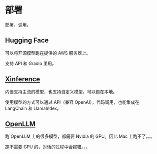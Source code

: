 # 部署
部署，调用。

## Hugging Face
可以将开源模型跑在提供的 AWS 服务器上。

支持 API 和 Gradio 里用。

## [Xinference](https://github.com/xorbitsai/inference)
内置支持主流的模型，也支持自定义模型。可以跑在本地。

使用模型的方式可以通过 API（兼容 OpenAI），代码调用，也能集成在 LangChain 和 LlamaIndex。

## [OpenLLM](https://github.com/bentoml/OpenLLM)
跑 OpenLLM 上的很多模型，都需要 Nvidia 的 GPU。因此 Mac 上跑不了。。。

跑不需要 GPU 的，对话的过程中会报错。。。